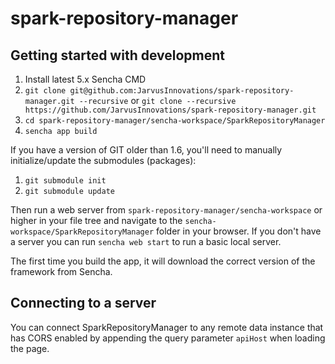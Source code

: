 # spark-repository-manager

## Getting started with development
1. Install latest 5.x Sencha CMD
2. `git clone git@github.com:JarvusInnovations/spark-repository-manager.git --recursive` or `git clone --recursive https://github.com/JarvusInnovations/spark-repository-manager.git`
3. `cd spark-repository-manager/sencha-workspace/SparkRepositoryManager`
4. `sencha app build`

If you have a version of GIT older than 1.6, you'll need to manually initialize/update the submodules (packages):
1. `git submodule init`
2. `git submodule update`

Then run a web server from `spark-repository-manager/sencha-workspace` or higher in your file tree and navigate to the
`sencha-workspace/SparkRepositoryManager` folder in your browser. If you don't have a server you can run `sencha web start`
to run a basic local server.

The first time you build the app, it will download the correct version of the framework from Sencha.

## Connecting to a server
You can connect SparkRepositoryManager to any remote data instance that has CORS enabled by appending the query
parameter `apiHost` when loading the page.

